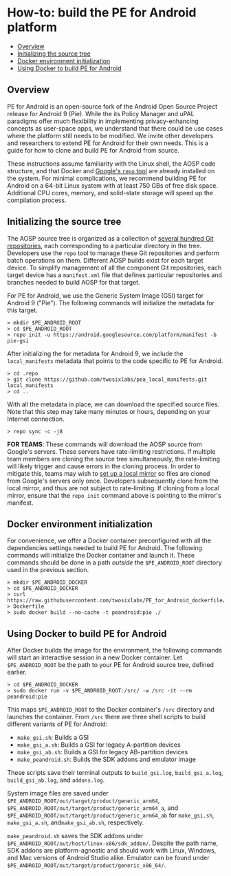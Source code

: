 # How-to: build the PE for Android platform

* [Overview](#overview)
* [Initializing the source tree](#initializing-the-source-tree)
* [Docker environment initialization](#docker-environment-initialization)
* [Using Docker to build PE for Android](#using-docker-to-build-pe-for-android)

## Overview

PE for Android is an open-source fork of the Android Open Source Project
release for Android 9 (Pie). While the its Policy Manager and uPAL paradigms
offer much flexibility in implementing privacy-enhancing concepts as user-space
apps, we understand that there could be use cases where the platform still
needs to be modified. We invite other developers and researchers to extend PE
for Android for their own needs. This is a guide for how to clone and build
PE for Android from source.

These instructions assume familiarity with the Linux shell, the AOSP code
structure, and that Docker and [Google's `repo`
tool](https://source.android.com/setup/build/downloading#installing-repo) are
already installed on the system. For minimal complications, we recommend
building PE for Android on a 64-bit Linux system with at least 750 GBs of free
disk space. Additional CPU cores, memory, and solid-state storage will speed up
the compilation process.

## Initializing the source tree

The AOSP source tree is organized as a collection of [several hundred Git
repositories](https://android-review.googlesource.com/admin/repos), each
corresponding to a particular directory in the tree. Developers use the `repo`
tool to manage these Git repositories and perform batch operations on them.
Different AOSP builds exist for each target device. To simplify management of
all the component Git repositories, each target device has a `manifest.xml`
file that defines particular repositories and branches needed to build AOSP for
that target.

For PE for Android, we use the Generic System Image (GSI) target for Android 9
("Pie"). The following commands will initialize the metadata for this target.

```shell
> mkdir $PE_ANDROID_ROOT
> cd $PE_ANDROID_ROOT
> repo init -u https://android.googlesource.com/platform/manifest -b pie-gsi
```

After initializing the for metadata for Android 9, we include the
`local_manifests` metadata that points to the code specific to PE for Android.

```shell
> cd .repo
> git clone https://github.com/twosixlabs/pea_local_manifests.git local_manifests
> cd ..
```

With all the metadata in place, we can download the specified source files. Note that
this step  may take many minutes or hours, depending on your Internet connection.

```shell
> repo sync -c -j8
```
**FOR TEAMS**: These commands will download the AOSP source from Google's
servers. These servers have rate-limiting restrictions. If multiple team members
are cloning the source tree simultaneously, the rate-limiting will likely
trigger and cause errors in the cloning process. In order to mitigate this,
teams may wish to [set up a local mirror](https://source.android.com/setup/build/downloading#using-a-local-mirror)
so files are cloned from Google's servers only once. Developers subsequently
clone from the local mirror, and thus are not subject to rate-limiting. If
cloning from a local mirror, ensure that the `repo init` command above is
pointing to the mirror's manifest.

## Docker environment initialization

For convenience, we offer a Docker container preconfigured with all the
dependencies settings needed to build PE for Android. The following commands
will initialize the Docker container and launch it. These commands should
be done in a path *outside* the `$PE_ANDROID_ROOT` directory used in the
previous section.

```shell
> mkdir $PE_ANDROID_DOCKER
> cd $PE_ANDROID_DOCKER
> curl https://raw.githubusercontent.com/twosixlabs/PE_for_Android_dockerfile/master/Dockerfile > Dockerfile
> sudo docker build --no-cache -t peandroid:pie ./
```

## Using Docker to build PE for Android

After Docker builds the image for the environment, the following commands will
start an interactive session in a new Docker container. Let `$PE_ANDROID_ROOT`
be the path to your PE for Android source tree, defined earlier.

```shell
> cd $PE_ANDROID_DOCKER
> sudo docker run -v $PE_ANDROID_ROOT:/src/ -w /src -it --rm peandroid:pie
```
This maps `$PE_ANDROID_ROOT` to the Docker container's `/src` directory
and launches the container. From `/src` there are three shell scripts
to build different variants of PE for Android:

* `make_gsi.sh`: Builds a GSI
* `make_gsi_a.sh`: Builds a GSI for legacy A-partition devices
* `make_gsi_ab.sh`: Builds a GSI for legacy AB-partition devices
* `make_peandroid.sh`: Builds the SDK addons and emulator image

These scripts save their terminal outputs to `build_gsi.log`, `build_gsi_a.log`,
`build_gsi_ab.log`, and `addons.log`.

System image files are saved under
`$PE_ANDROID_ROOT/out/target/product/generic_arm64`, `$PE_ANDROID_ROOT/out/target/product/generic_arm64_a`, and `$PE_ANDROID_ROOT/out/target/product/generic_arm64_ab` for `make_gsi.sh`, `make_gsi_a.sh`, and`make_gsi_ab.sh`, respectively.

`make_peandroid.sh` saves the SDK addons under
`$PE_ANDROID_ROOT/out/host/linux-x86/sdk_addon/`.  Despite the path name, SDK
addons are platform-agnostic and should work with Linux, Windows, and Mac
versions of Android Studio alike. Emulator can be found under
`$PE_ANDROID_ROOT/out/target/product/generic_x86_64/`.

